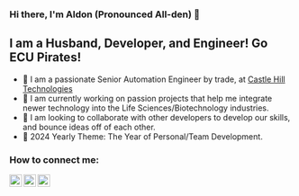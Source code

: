 ### Hi there, I'm Aldon (Pronounced All-den) 👋 

## I am a Husband, Developer, and Engineer! Go ECU Pirates!

- 🧳  I am a passionate Senior Automation Engineer by trade, at [Castle Hill Technologies](https://www.castlehilltech.com)
- 🌱  I am currently working on passion projects that help me integrate newer technology into the Life Sciences/Biotechnology industries.
- 👯  I am looking to collaborate with other developers to develop our skills, and bounce ideas off of each other.
- 🥅  2024 Yearly Theme: The Year of Personal/Team Development.

### How to connect me:
[<img align="left" alt="Aldon @ Boneyard Techs | Email" width="22px" src="https://cdn.jsdelivr.net/npm/simple-icons@v8/icons/gmail.svg" />][email]
[<img align="left" alt="aldonsmith7 | Twitter" width="22px" src="https://cdn.jsdelivr.net/npm/simple-icons@v8/icons/twitter.svg" />][twitter]
[<img align="left" alt="aldon_smith | LinkedIn" width="22px" src="https://cdn.jsdelivr.net/npm/simple-icons@v8/icons/linkedin.svg" />][linkedin]

<br />
<br />

<!--
**smithaldon1/smithaldon1** is a ✨ _special_ ✨ repository because its `README.md` (this file) appears on your GitHub profile.

Here are some ideas to get you started:

- 🔭 I’m currently working on ...
- 🌱 I’m currently learning ...
- 👯 I’m looking to collaborate on ...
- 🤔 I’m looking for help with ...
- 💬 Ask me about ...
- 📫 How to reach me: ...
- 😄 Pronouns: ...
- ⚡ Fun fact: ...
-->

[twitter]: https://twitter.com/AldonSmith7
[linkedin]: https://www.linkedin.com/in/aldon-smith/
[email]: mailto:smithaldon@gmail.com
